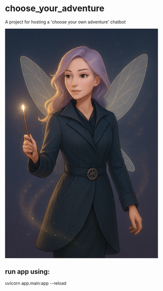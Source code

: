 # choose_your_adventure
A project for hosting a 'choose your own adventure' chatbot

![Adventure Image](static\pixiquest_large.png "Choose Your Adventure")


## run app using:
uvicorn app.main:app --reload

